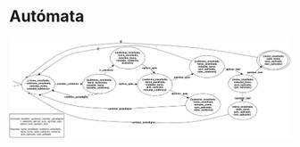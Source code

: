 # Autómata
![Automata](https://raw.githubusercontent.com/MauAraujo/DiscreteLearning/master/automata.png)
